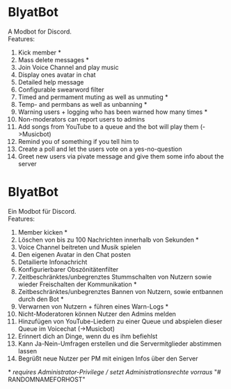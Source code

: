 # BlyatBot

A Modbot for Discord.  
Features:  
1. Kick member \*  
2. Mass delete messages \*  
3. Join Voice Channel and play music
4. Display ones avatar in chat
5. Detailed help message
6. Configurable swearword filter  
7. Timed and permament muting as well as unmuting \*
8. Temp- and permbans as well as unbanning \*
9. Warning users + logging who has been warned how many times \*
10. Non-moderators can report users to admins
11. Add songs from YouTube to a queue and the bot will play them (->Musicbot)  
12. Remind you of something if you tell him to  
13. Create a poll and let the users vote on a yes-no-question 
14. Greet new users via pivate message and give them some info about the server


# BlyatBot

Ein Modbot für Discord.  
Features:  
1. Member kicken \*
2. Löschen von bis zu 100 Nachrichten innerhalb von Sekunden \*
3. Voice Channel beitreten und Musik spielen
4. Den eigenen Avatar in den Chat posten
5. Detailierte Infonachricht
6. Konfigurierbarer Obszönitätenfilter  
7. Zeitbeschränktes/unbegrenztes Stummschalten von Nutzern sowie wieder Freischalten der Kommunikation \*
8. Zeitbeschränktes/unbegrenztes Bannen von Nutzern, sowie entbannen durch den Bot \*
9. Verwarnen von Nutzern + führen eines Warn-Logs \*
10. Nicht-Moderatoren können Nutzer den Admins melden
11. Hinzufügen von YouTube-Liedern zu einer Queue und abspielen dieser Queue im Voicechat (->Musicbot)    
12. Erinnert dich an Dinge, wenn du es ihm befiehlst  
13. Kann Ja-Nein-Umfragen erstellen und die Servermitglieder abstimmen lassen
14. Begrüßt neue Nutzer per PM mit einigen Infos über den Server

\* *requires Administrator-Privilege / setzt Administrationsrechte vorraus*
"# RANDOMNAMEFORHOST" 
